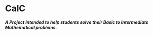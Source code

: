 # CalC
##### A Project intended to help students solve their **Basic** to **Intermediate** Mathematical problems.

